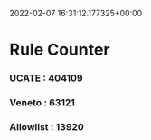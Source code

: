 2022-02-07 16:31:12.177325+00:00
# Rule Counter 
 ### UCATE : 404109

 ### Veneto : 63121

 ### Allowlist : 13920